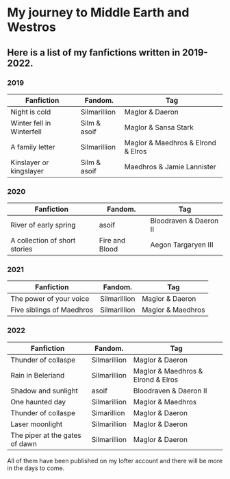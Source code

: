 # My journey to Middle Earth and Westros
## Here is a list of my fanfictions written in 2019-2022. 
### 2019
 Fanfiction  | Fandom.     |   Tag       
 ----------- | ----------- | ----------- 
   Night is cold    |  Silmarillion    |Maglor & Daeron 
 Winter fell in Winterfell   |    Silm & asoif    |Maglor & Sansa Stark
A family letter|Silmarillion|Maglor & Maedhros & Elrond & Elros
Kinslayer or kingslayer |    Silm & asoif    |Maedhros & Jamie Lannister
### 2020
| Fanfiction  | Fandom.     |   Tag       |
| ----------- | ----------- | ----------- |
|River of early spring|asoif|Bloodraven & Daeron II|
|A collection of short stories|Fire and Blood|Aegon Targaryen III|
### 2021
| Fanfiction  | Fandom.     |   Tag       |
| ----------- | ----------- | ----------- |
|The power of your voice|Silmarillion|Maglor & Daeron|
|Five siblings of Maedhros|Silmarillion|Maglor & Maedhros|
### 2022
| Fanfiction  | Fandom.     |   Tag       |
| ----------- | ----------- | ----------- |
|Thunder of collaspe|Silmarillion|Maglor & Daeron|
|Rain in Beleriand|Silmarillion|Maglor & Maedhros & Elrond & Elros|
|Shadow and sunlight|asoif|Bloodraven & Daeron II|
|One haunted day|Silmarillion|Maglor & Maedhros|
|Thunder of collaspe|Simarillion|Maglor & Daeron|
|Laser moonlight|Silmarillion|Maglor & Daeron|
|The piper at the gates of dawn|Silmarillion|Maglor & Daeron|

All of them have been published on my lofter account and there will be more in the days to come.
